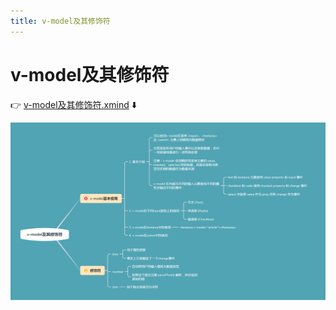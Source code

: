 ```yaml
---
title: v-model及其修饰符
---
```

# v-model及其修饰符

👉 [v-model及其修饰符.xmind](/思维导图/v-model及其修饰符.xmind) ⬇️

![](/思维导图/v-model及其修饰符.png)